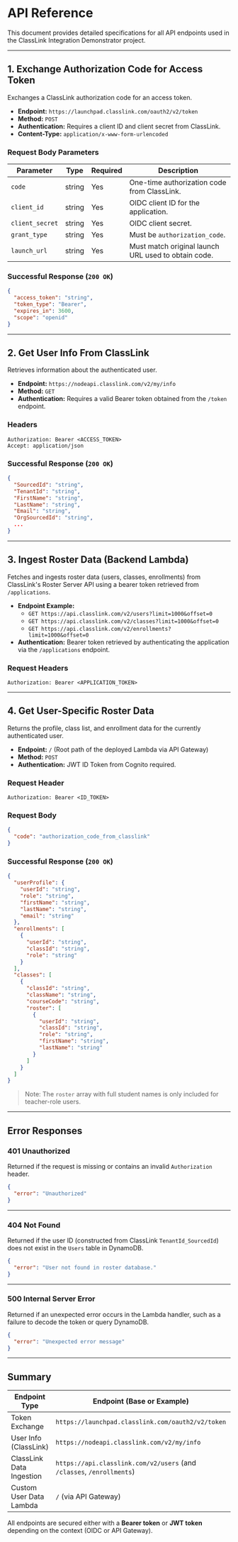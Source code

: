 # API Reference

This document provides detailed specifications for all API endpoints used in the ClassLink Integration Demonstrator project.

---

## 1. Exchange Authorization Code for Access Token

Exchanges a ClassLink authorization code for an access token.

- **Endpoint:** `https://launchpad.classlink.com/oauth2/v2/token`
- **Method:** `POST`
- **Authentication:** Requires a client ID and client secret from ClassLink.
- **Content-Type:** `application/x-www-form-urlencoded`

### Request Body Parameters

| Parameter        | Type   | Required | Description                                             |
|------------------|--------|----------|---------------------------------------------------------|
| `code`           | string | Yes      | One-time authorization code from ClassLink.            |
| `client_id`      | string | Yes      | OIDC client ID for the application.                    |
| `client_secret`  | string | Yes      | OIDC client secret.                                    |
| `grant_type`     | string | Yes      | Must be `authorization_code`.                          |
| `launch_url`     | string | Yes      | Must match original launch URL used to obtain code.    |

### Successful Response (`200 OK`)

```json
{
  "access_token": "string",
  "token_type": "Bearer",
  "expires_in": 3600,
  "scope": "openid"
}
```

---

## 2. Get User Info From ClassLink

Retrieves information about the authenticated user.

- **Endpoint:** `https://nodeapi.classlink.com/v2/my/info`
- **Method:** `GET`
- **Authentication:** Requires a valid Bearer token obtained from the `/token` endpoint.

### Headers

```
Authorization: Bearer <ACCESS_TOKEN>
Accept: application/json
```

### Successful Response (`200 OK`)

```json
{
  "SourcedId": "string",
  "TenantId": "string",
  "FirstName": "string",
  "LastName": "string",
  "Email": "string",
  "OrgSourcedId": "string",
  ...
}
```

---

## 3. Ingest Roster Data (Backend Lambda)

Fetches and ingests roster data (users, classes, enrollments) from ClassLink's Roster Server API using a bearer token retrieved from `/applications`.

- **Endpoint Example:**  
  - `GET https://api.classlink.com/v2/users?limit=1000&offset=0`  
  - `GET https://api.classlink.com/v2/classes?limit=1000&offset=0`  
  - `GET https://api.classlink.com/v2/enrollments?limit=1000&offset=0`
- **Authentication:** Bearer token retrieved by authenticating the application via the `/applications` endpoint.

### Request Headers

```
Authorization: Bearer <APPLICATION_TOKEN>
```

---

## 4. Get User-Specific Roster Data

Returns the profile, class list, and enrollment data for the currently authenticated user.

- **Endpoint:** `/` (Root path of the deployed Lambda via API Gateway)
- **Method:** `POST`
- **Authentication:** JWT ID Token from Cognito required.

### Request Header

```
Authorization: Bearer <ID_TOKEN>
```

### Request Body

```json
{
  "code": "authorization_code_from_classlink"
}
```

### Successful Response (`200 OK`)

```json
{
  "userProfile": {
    "userId": "string",
    "role": "string",
    "firstName": "string",
    "lastName": "string",
    "email": "string"
  },
  "enrollments": [
    {
      "userId": "string",
      "classId": "string",
      "role": "string"
    }
  ],
  "classes": [
    {
      "classId": "string",
      "className": "string",
      "courseCode": "string",
      "roster": [
        {
          "userId": "string",
          "classId": "string",
          "role": "string",
          "firstName": "string",
          "lastName": "string"
        }
      ]
    }
  ]
}
```

> Note: The `roster` array with full student names is only included for teacher-role users.

---

## Error Responses

### 401 Unauthorized

Returned if the request is missing or contains an invalid `Authorization` header.

```json
{
  "error": "Unauthorized"
}
```

---

### 404 Not Found

Returned if the user ID (constructed from ClassLink `TenantId_SourcedId`) does not exist in the `Users` table in DynamoDB.

```json
{
  "error": "User not found in roster database."
}
```

---

### 500 Internal Server Error

Returned if an unexpected error occurs in the Lambda handler, such as a failure to decode the token or query DynamoDB.

```json
{
  "error": "Unexpected error message"
}
```

---

## Summary

| Endpoint Type              | Endpoint (Base or Example)                                | Method |
|----------------------------|------------------------------------------------------------|--------|
| Token Exchange             | `https://launchpad.classlink.com/oauth2/v2/token`         | POST   |
| User Info (ClassLink)      | `https://nodeapi.classlink.com/v2/my/info`                | GET    |
| ClassLink Data Ingestion   | `https://api.classlink.com/v2/users` (and `/classes`, `/enrollments`) | GET    |
| Custom User Data Lambda    | `/` (via API Gateway)                                      | POST   |

All endpoints are secured either with a **Bearer token** or **JWT token** depending on the context (OIDC or API Gateway).
